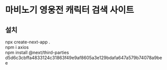 # 마비노기 영웅전 캐릭터 검색 사이트

## 설치
npx create-next-app .<br />
npm i axios<br />
npm install @next/third-parties
d5d6c3cbffa4833124c31863f49e9af8605a3e129bdafa647a579b74078a9bee